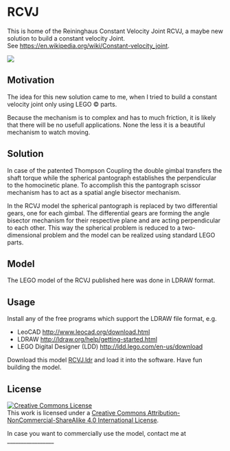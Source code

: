 # RCVJ

This is home of the Reininghaus Constant Velocity Joint RCVJ, a maybe new solution to build a constant velocity Joint.<br>
See https://en.wikipedia.org/wiki/Constant-velocity_joint.

<img src="//./docs/V9b1.png">

## Motivation

The idea for this new solution came to me, when I tried to build a constant velocity joint only using LEGO &copy; parts.

Because the mechanism is to complex and has to much friction, it is likely that there will be no usefull applications. None the less it is a beautiful mechanism to watch moving.

## Solution

In case of the patented Thompson Coupling the double gimbal transfers the shaft torque while the spherical pantograph establishes the perpendicular to the homocinetic plane. To accomplish this the pantograph scissor mechanism has to act as a spatial angle bisector mechanism.

In the RCVJ model the spherical pantograph is replaced by two differential gears, one for each gimbal. The differential gears are forming the angle bisector mechanism for their respective plane and are acting perpendicular to each other. This way the spherical problem is reduced to a two-dimensional problem and the model can be realized using standard LEGO parts.

## Model

The LEGO model of the RCVJ published here was done in LDRAW format.

## Usage

Install any of the free programs which support the LDRAW file format, e.g.

* LeoCAD http://www.leocad.org/download.html
* LDRAW http://ldraw.org/help/getting-started.html
* LEGO Digital Designer (LDD) http://ldd.lego.com/en-us/download

Download this model [RCVJ.ldr](file://./model/RCVJ.ldr) and load it into the software. Have fun building the model.

## License

<a rel="license" href="http://creativecommons.org/licenses/by-nc-sa/4.0/"><img alt="Creative Commons License" style="border-width:0" src="https://i.creativecommons.org/l/by-nc-sa/4.0/88x31.png" /></a><br />This work is licensed under a <a rel="license" href="http://creativecommons.org/licenses/by-nc-sa/4.0/">Creative Commons Attribution-NonCommercial-ShareAlike 4.0 International License</a>.

In case you want to commercially use the model, contact me at _________________
